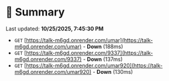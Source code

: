 # 📖 Summary
Last updated: **10/25/2025, 7:45:30 PM**

- `GET` [https://talk-m6gd.onrender.com/umar](https://talk-m6gd.onrender.com/umar) - **Down** (188ms)
- `GET` [https://talk-m6gd.onrender.com/9337](https://talk-m6gd.onrender.com/9337) - **Down** (137ms)
- `GET` [https://talk-m6gd.onrender.com/umar920](https://talk-m6gd.onrender.com/umar920) - **Down** (130ms)
